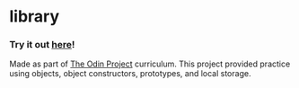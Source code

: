 # library

### Try it out [here](https://nbirne.github.io/library/)!

Made as part of [The Odin Project](https://www.theodinproject.com/courses/javascript/lessons/library) curriculum. This project provided practice using objects, object constructors, prototypes, and local storage.
